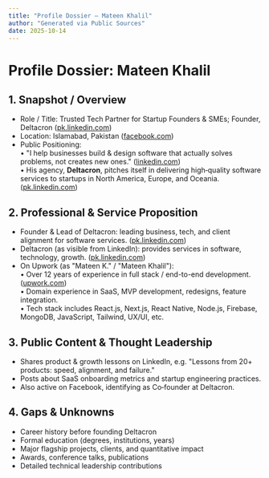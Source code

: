 ```yaml
---
title: "Profile Dossier — Mateen Khalil"
author: "Generated via Public Sources"
date: 2025-10-14
---
```


# Profile Dossier: Mateen Khalil

## 1. Snapshot / Overview  
- Role / Title: Trusted Tech Partner for Startup Founders & SMEs; Founder, Deltacron ([pk.linkedin.com](https://pk.linkedin.com/in/mateenkhalil?utm_source=chatgpt.com))  
- Location: Islamabad, Pakistan ([facebook.com](https://www.facebook.com/mateen.khalil.5/?utm_source=chatgpt.com))  
- Public Positioning:  
  • "I help businesses build & design software that actually solves problems, not creates new ones." ([linkedin.com](https://www.linkedin.com/pub/dir/Mateen/Khalil?utm_source=chatgpt.com))  
  • His agency, **Deltacron**, pitches itself in delivering high‑quality software services to startups in North America, Europe, and Oceania. ([pk.linkedin.com](https://pk.linkedin.com/in/mateenkhalil?utm_source=chatgpt.com))  

## 2. Professional & Service Proposition  
- Founder & Lead of Deltacron: leading business, tech, and client alignment for software services. ([pk.linkedin.com](https://pk.linkedin.com/in/mateenkhalil?utm_source=chatgpt.com))  
- Deltacron (as visible from LinkedIn): provides services in software, technology, growth. ([pk.linkedin.com](https://pk.linkedin.com/company/deltacron-business-technologies?utm_source=chatgpt.com))  
- On Upwork (as "Mateen K." / "Mateen Khalil"):  
  • Over 12 years of experience in full stack / end-to-end development. ([upwork.com](https://www.upwork.com/freelancers/mateenk2?utm_source=chatgpt.com))  
  • Domain experience in SaaS, MVP development, redesigns, feature integration.  
  • Tech stack includes React.js, Next.js, React Native, Node.js, Firebase, MongoDB, JavaScript, Tailwind, UX/UI, etc.  

## 3. Public Content & Thought Leadership  
- Shares product & growth lessons on LinkedIn, e.g. "Lessons from 20+ products: speed, alignment, and failure."  
- Posts about SaaS onboarding metrics and startup engineering practices.  
- Also active on Facebook, identifying as Co‑founder at Deltacron.  

## 4. Gaps & Unknowns  
- Career history before founding Deltacron  
- Formal education (degrees, institutions, years)  
- Major flagship projects, clients, and quantitative impact  
- Awards, conference talks, publications  
- Detailed technical leadership contributions  


